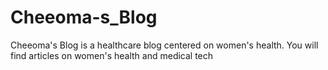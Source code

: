 # Cheeoma-s_Blog
Cheeoma's Blog is a healthcare blog centered on women's health. 
You will find articles on women's health and medical tech
